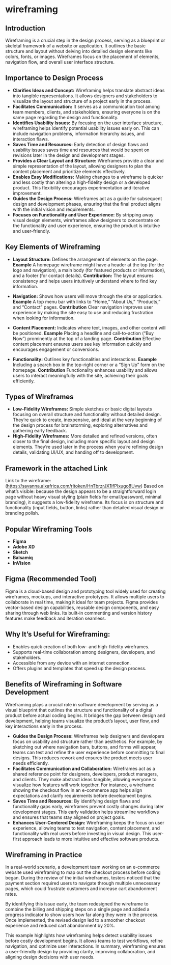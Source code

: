# wireframing

## Introduction
Wireframing is a crucial step in the design process, serving as a blueprint or skeletal framework of a website or application. It outlines the basic structure and layout without delving into detailed design elements like colors, fonts, or images. Wireframes focus on the placement of elements, navigation flow, and overall user interface structure.

## Importance to Design Process
- **Clarifies Ideas and Concept:** Wireframing helps translate abstract ideas into tangible representations. It allows designers and stakeholders to visualize the layout and structure of a project early in the process.
- **Facilitates Communication:** It serves as a communication tool among team members, clients, and stakeholders, ensuring everyone is on the same page regarding the design and functionality.
- **Identifies Usability Issues:** By focusing on the user interface structure, wireframing helps identify potential usability issues early on. This can include navigation problems, information hierarchy issues, and interaction flaws.
- **Saves Time and Resources:** Early detection of design flaws and usability issues saves time and resources that would be spent on revisions later in the design and development stages.
- **Provides a Clear Layout and Structure:** Wireframes provide a clear and simple representation of the layout, allowing designers to plan the content placement and prioritize elements effectively.
- **Enables Easy Modifications:** Making changes to a wireframe is quicker and less costly than altering a high-fidelity design or a developed product. This flexibility encourages experimentation and iterative improvement.
- **Guides the Design Process:** Wireframes act as a guide for subsequent design and development phases, ensuring that the final product aligns with the initial vision and requirements.
- **Focuses on Functionality and User Experience:** By stripping away visual design elements, wireframes allow designers to concentrate on the functionality and user experience, ensuring the product is intuitive and user-friendly.

## Key Elements of Wireframing
- **Layout Structure:** Defines the arrangement of elements on the page.
**Example**
A homepage wireframe might have a header at the top (for the logo and navigation), a main body (for featured products or information), and a footer (for contact details).
**Contribution:**
The layout ensures consistency and helps users intuitively understand where to find key information.

- **Navigation:** Shows how users will move through the site or application.
**Example**
A top menu bar with links to “Home,” “About Us,” “Products,” and “Contact” pages.
**Contribution**
Clear navigation improves user experience by making the site easy to use and reducing frustration when looking for information.

- **Content Placement:** Indicates where text, images, and other content will be positioned.
**Example**
Placing a headline and call-to-action (“Buy Now”) prominently at the top of a landing page.
**Contribution**
Effective content placement ensures users see key information quickly and encourages engagement or conversions.

- **Functionality:** Outlines key functionalities and interactions.
**Example**
Including a search box in the top-right corner or a “Sign Up” form on the homepage.
**Contribution**
Functionality enhances usability and allows users to interact meaningfully with the site, achieving their goals efficiently.

## Types of Wireframes
- **Low-Fidelity Wireframes:** Simple sketches or basic digital layouts focusing on overall structure and functionality without detailed design. They’re quick to create, inexpensive, and ideal at the very beginning of the design process for brainstorming, exploring alternatives and gathering early feedback.
- **High-Fidelity Wireframes:** More detailed and refined versions, often closer to the final design, including more specific layout and design elements. They’re used later in the process when you’re refining design details, validating UI/UX, and handing off to development.

## Framework in the attached Link
Link to the wireframe: (https://savanna.alxafrica.com/rltoken/HnTbrzrJX1IfPIxugo8Uvw)
Based on what’s visible: because the design appears to be a straightforward login page without heavy visual styling (plain fields for email/password, minimal branding), it suggests a low-fidelity wireframe. Its focus is on structure and functionality (input fields, button, links) rather than detailed visual design or branding polish.

## Popular Wireframing Tools
- **Figma**
- **Adobe XD**
- **Sketch**
- **Balsamiq**
- **InVision**
## Figma (Recommended Tool) 
Figma is a cloud-based design and prototyping tool widely used for creating wireframes, mockups, and interactive prototypes. It allows multiple users to collaborate in real time, making it ideal for team projects. Figma provides vector-based design capabilities, reusable design components, and easy sharing through web links. Its built-in commenting and version history features make feedback and iteration seamless.
## Why It’s Useful for Wireframing:
- Enables quick creation of both low- and high-fidelity wireframes.
- Supports real-time collaboration among designers, developers, and stakeholders.
- Accessible from any device with an internet connection.
- Offers plugins and templates that speed up the design process.

## Benefits of Wireframing in Software Development
Wireframing plays a crucial role in software development by serving as a visual blueprint that outlines the structure and functionality of a digital product before actual coding begins. It bridges the gap between design and development, helping teams visualize the product’s layout, user flow, and key interactions early in the process.
- **Guides the Design Process:** Wireframes help designers and developers focus on usability and structure rather than aesthetics. For example, by sketching out where navigation bars, buttons, and forms will appear, teams can test and refine the user experience before committing to final designs. This reduces rework and ensures the product meets user needs efficiently.
- **Facilitates Communication and Collaboration:** Wireframes act as a shared reference point for designers, developers, product managers, and clients. They make abstract ideas tangible, allowing everyone to visualize how features will work together. For instance, a wireframe showing the checkout flow in an e-commerce app helps align expectations and clarify requirements before development begins.
- **Saves Time and Resources:** By identifying design flaws and functionality gaps early, wireframes prevent costly changes during later development stages. This early validation helps streamline workflows and ensures that teams stay aligned on project goals.
- **Enhances User-Centered Design:** Wireframing keeps the focus on user experience, allowing teams to test navigation, content placement, and functionality with real users before investing in visual design. This user-first approach leads to more intuitive and effective software products.

## Wireframing in Practice
In a real-world scenario, a development team working on an e-commerce website used wireframing to map out the checkout process before coding began. During the review of the initial wireframes, testers noticed that the payment section required users to navigate through multiple unnecessary pages, which could frustrate customers and increase cart abandonment rates.

By identifying this issue early, the team redesigned the wireframe to combine the billing and shipping steps on a single page and added a progress indicator to show users how far along they were in the process. Once implemented, the revised design led to a smoother checkout experience and reduced cart abandonment by 20%.

This example highlights how wireframing helps detect usability issues before costly development begins. It allows teams to test workflows, refine navigation, and optimize user interactions. In summary, wireframing ensures a user-friendly design by providing clarity, improving collaboration, and aligning design decisions with user needs.
